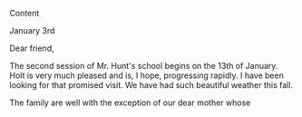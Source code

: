 Content

January 3rd

Dear friend,

The second session of Mr. Hunt's school begins on the 13th of January. Holt is very much pleased and is, I hope, progressing rapidly. I have been looking for that promised visit. We have had such beautiful weather this fall.

The family are well with the exception of our dear mother whose